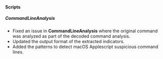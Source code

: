 
#### Scripts

##### CommandLineAnalysis

- Fixed an issue in **CommandLineAnalysis** where the original command was analyzed as part of the decoded command analysis.
- Updated the output format of the extracted indicators.
- Added the patterns to detect macOS Applescript suspicious command lines.
